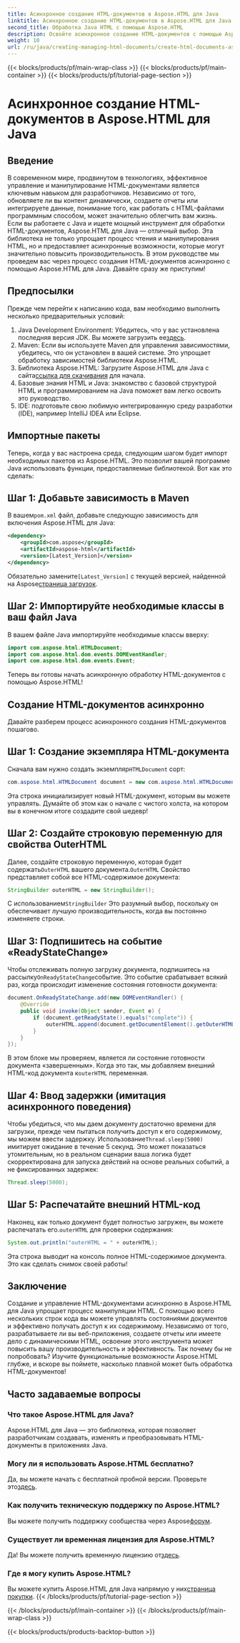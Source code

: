 ```yaml
---
title: Асинхронное создание HTML-документов в Aspose.HTML для Java
linktitle: Асинхронное создание HTML-документов в Aspose.HTML для Java
second_title: Обработка Java HTML с помощью Aspose.HTML
description: Освойте асинхронное создание HTML-документов с помощью Aspose.HTML для Java. Пошаговое руководство, советы и часто задаваемые вопросы включены для быстрого обучения.
weight: 10
url: /ru/java/creating-managing-html-documents/create-html-documents-async/
---
```


{{< blocks/products/pf/main-wrap-class >}}
{{< blocks/products/pf/main-container >}}
{{< blocks/products/pf/tutorial-page-section >}}

# Асинхронное создание HTML-документов в Aspose.HTML для Java

## Введение
В современном мире, продвинутом в технологиях, эффективное управление и манипулирование HTML-документами является ключевым навыком для разработчиков. Независимо от того, обновляете ли вы контент динамически, создаете отчеты или интегрируете данные, понимание того, как работать с HTML-файлами программным способом, может значительно облегчить вам жизнь. Если вы работаете с Java и ищете мощный инструмент для обработки HTML-документов, Aspose.HTML для Java — отличный выбор. Эта библиотека не только упрощает процесс чтения и манипулирования HTML, но и предоставляет асинхронные возможности, которые могут значительно повысить производительность. В этом руководстве мы проведем вас через процесс создания HTML-документов асинхронно с помощью Aspose.HTML для Java. Давайте сразу же приступим!
## Предпосылки
Прежде чем перейти к написанию кода, вам необходимо выполнить несколько предварительных условий:
1.  Java Development Environment: Убедитесь, что у вас установлена последняя версия JDK. Вы можете загрузить ее[здесь](https://www.oracle.com/java/technologies/javase-jdk11-downloads.html).
2. Maven: Если вы используете Maven для управления зависимостями, убедитесь, что он установлен в вашей системе. Это упрощает обработку зависимостей библиотеки Aspose.HTML.
3.  Библиотека Aspose.HTML: Загрузите Aspose.HTML для Java с сайта[ссылка для скачивания](https://releases.aspose.com/html/java/) для начала.
4. Базовые знания HTML и Java: знакомство с базовой структурой HTML и программированием на Java поможет вам легко освоить это руководство.
5. IDE: подготовьте свою любимую интегрированную среду разработки (IDE), например IntelliJ IDEA или Eclipse.
## Импортные пакеты
Теперь, когда у вас настроена среда, следующим шагом будет импорт необходимых пакетов из Aspose.HTML. Это позволит вашей программе Java использовать функции, предоставляемые библиотекой. Вот как это сделать:
## Шаг 1: Добавьте зависимость в Maven
 В вашем`pom.xml` файл, добавьте следующую зависимость для включения Aspose.HTML для Java:
```xml
<dependency>
    <groupId>com.aspose</groupId>
    <artifactId>aspose-html</artifactId>
    <version>[Latest_Version]</version>
</dependency>
```
 Обязательно замените`[Latest_Version]` с текущей версией, найденной на Aspose[страница загрузок](https://releases.aspose.com/html/java/).
## Шаг 2: Импортируйте необходимые классы в ваш файл Java
В вашем файле Java импортируйте необходимые классы вверху:
```java
import com.aspose.html.HTMLDocument;
import com.aspose.html.dom.events.DOMEventHandler;
import com.aspose.html.dom.events.Event;
```
Теперь вы готовы начать асинхронную обработку HTML-документов с помощью Aspose.HTML!
## Создание HTML-документов асинхронно
Давайте разберем процесс асинхронного создания HTML-документов пошагово.
## Шаг 1: Создание экземпляра HTML-документа
 Сначала вам нужно создать экземпляр`HTMLDocument` сорт:
```java
com.aspose.html.HTMLDocument document = new com.aspose.html.HTMLDocument();
```
Эта строка инициализирует новый HTML-документ, которым вы можете управлять. Думайте об этом как о начале с чистого холста, на котором вы в конечном итоге создадите свой шедевр!
## Шаг 2: Создайте строковую переменную для свойства OuterHTML
 Далее, создайте строковую переменную, которая будет содержать`OuterHTML` вашего документа.`OuterHTML` Свойство представляет собой все HTML-содержимое документа:
```java
StringBuilder outerHTML = new StringBuilder();
```
 С использованием`StringBuilder` Это разумный выбор, поскольку он обеспечивает лучшую производительность, когда вы постоянно изменяете строки.
## Шаг 3: Подпишитесь на событие «ReadyStateChange»
 Чтобы отслеживать полную загрузку документа, подпишитесь на рассылку`OnReadyStateChange`событие. Это событие срабатывает всякий раз, когда происходит изменение состояния готовности документа:
```java
document.OnReadyStateChange.add(new DOMEventHandler() {
    @Override
    public void invoke(Object sender, Event e) {
        if (document.getReadyState().equals("complete")) {
            outerHTML.append(document.getDocumentElement().getOuterHTML());
        }
    }
});
```
 В этом блоке мы проверяем, является ли состояние готовности документа «завершенным». Когда это так, мы добавляем внешний HTML-код документа к`outerHTML` переменная. 
## Шаг 4: Ввод задержки (имитация асинхронного поведения)
 Чтобы убедиться, что мы даем документу достаточно времени для загрузки, прежде чем пытаться получить доступ к его содержимому, мы можем ввести задержку. Использование`Thread.sleep(5000)` имитирует ожидание в течение 5 секунд. Это может показаться утомительным, но в реальном сценарии ваша логика будет скорректирована для запуска действий на основе реальных событий, а не фиксированных задержек:
```java
Thread.sleep(5000);
```
## Шаг 5: Распечатайте внешний HTML-код
 Наконец, как только документ будет полностью загружен, вы можете распечатать его.`outerHTML` для проверки содержания:
```java
System.out.println("outerHTML = " + outerHTML);
```
Эта строка выводит на консоль полное HTML-содержимое документа. Это как сделать снимок своей работы!
## Заключение
Создание и управление HTML-документами асинхронно в Aspose.HTML для Java упрощает процесс манипуляции HTML. С помощью всего нескольких строк кода вы можете управлять состояниями документов и эффективно получать доступ к их содержимому. Независимо от того, разрабатываете ли вы веб-приложения, создаете отчеты или имеете дело с динамическими HTML, освоение этого инструмента может повысить вашу производительность и эффективность.
Так почему бы не попробовать? Изучите функциональные возможности Aspose.HTML глубже, и вскоре вы поймете, насколько плавной может быть обработка HTML-документов!
## Часто задаваемые вопросы
### Что такое Aspose.HTML для Java?
Aspose.HTML для Java — это библиотека, которая позволяет разработчикам создавать, изменять и преобразовывать HTML-документы в приложениях Java.
### Могу ли я использовать Aspose.HTML бесплатно?
 Да, вы можете начать с бесплатной пробной версии. Проверьте это[здесь](https://releases.aspose.com/).
### Как получить техническую поддержку по Aspose.HTML?
 Вы можете получить поддержку сообщества через Aspose[форум](https://forum.aspose.com/c/html/29).
### Существует ли временная лицензия для Aspose.HTML?
 Да! Вы можете получить временную лицензию от[здесь](https://purchase.aspose.com/temporary-license/).
### Где я могу купить Aspose.HTML?
 Вы можете купить Aspose.HTML для Java напрямую у них[страница покупки](https://purchase.aspose.com/buy).
{{< /blocks/products/pf/tutorial-page-section >}}

{{< /blocks/products/pf/main-container >}}
{{< /blocks/products/pf/main-wrap-class >}}

{{< blocks/products/products-backtop-button >}}
